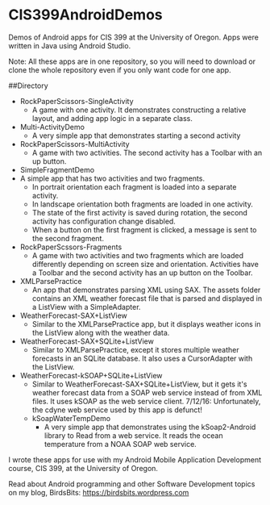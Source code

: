 # CIS399AndroidDemos
Demos of Android apps for CIS 399 at the University of Oregon. Apps were written in Java using Android Studio.

Note: All these apps are in one repository, so you will
need to download or clone the whole repository even if you
only want code for one app.

##Directory

* RockPaperScissors-SingleActivity
  * A game with one activity. It demonstrates constructing a relative layout,
  and adding app logic in a separate class.
* Multi-ActivityDemo
  * A very simple app that demonstrates starting a second activity
* RockPaperScissors-MultiActivity
   * A game with two activities. The second activity has a Toolbar with an up button.
* SimpleFragmentDemo
 * A simple app that has two activities and two fragments.
    * In portrait orientation each fragment is loaded into a separate activity.
    * In landscape orientation both fragments are loaded in one activity.
    * The state of the first activity is saved during rotation, the second activity has configuration change disabled.
    * When a button on the first fragment is clicked, a message is sent to the second fragment.
* RockPaperScssors-Fragments
    * A game with two activities and two fragments which are loaded differently
    depending on screen size and orientation. Activities have a Toolbar and the
    second activity has an up button on the Toolbar.
* XMLParsePractice
  * An app that demonstrates parsing XML using SAX. The assets folder contains an XML weather forecast file that is parsed and displayed in a ListView with a SimpleAdapter.
* WeatherForecast-SAX+ListView
  * Similar to the XMLParsePractice app, but it displays weather icons in the ListView along with the weather data.
* WeatherForecast-SAX+SQLite+ListView
  * Similar to XMLParsePractice, except it stores multiple weather forecasts in an SQLite database. It also uses a CursorAdapter with the ListView.
* WeatherForecast-kSOAP+SQLite+ListView
  * Similar to WeatherForecast-SAX+SQLite+ListView, but it gets it's weather forecast data from a SOAP web service instead of from XML files. It uses kSOAP as the web service client. 7/12/16: Unfortunately, the cdyne web service used by this app is defunct!
  * kSoapWaterTempDemo
    * A very simple app that demonstrates using the kSoap2-Android library to Read
    from a web service. It reads the ocean temperature from a NOAA SOAP web service.

I wrote these apps for use with my Android Mobile Application Development course, CIS 399, at the University of Oregon.

Read about Android programming and other Software Development topics on my blog, BirdsBits:
https://birdsbits.wordpress.com
